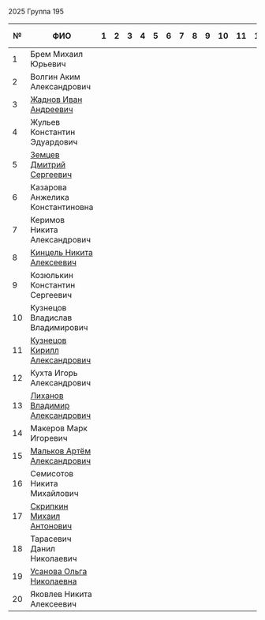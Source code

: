 
2025 Группа 195

| №   | ФИО                                                                                                     | 1   | 2   | 3   | 4   | 5   | 6   | 7   | 8   | 9   | 10  | 11  | 12  | 13  | 14  | 15  | Лаба 1 | Лаба 2 | Лаба 3 |
| --- | ------------------------------------------------------------------------------------------------------- | --- | --- | --- | --- | --- | --- | --- | --- | --- | --- | --- | --- | --- | --- | --- | ------ | ------ | ------ |
| 1   | Брем Михаил Юрьевич                                                                                     |     |     |     |     |     |     |     |     |     |     |     |     |     |     |     |        |        |        |
| 2   | Волгин Аким Александрович                                                                               |     |     |     |     |     |     |     |     |     |     |     |     |     |     |     |        |        |        |
| 3   | [Жаднов Иван Андреевич](https://github.com/Vansoooo)                     |     |     |     |     |     |     |     |     |     |     |     |     |     |     |     |        |        |        |
| 4   | Жульев Константин Эдуардович                                                                            |     |     |     |     |     |     |     |     |     |     |     |     |     |     |     |        |        |        |
| 5   | [Земцев Дмитрий Сергеевич](https://github.com/ByySpeenyx)                                               |     |     |     |     |     |     |     |     |     |     |     |     |     |     |     |        |        |        |
| 6   | Казарова Анжелика Константиновна                                                                        |     |     |     |     |     |     |     |     |     |     |     |     |     |     |     |        |        |        |
| 7   | Керимов Никита Александрович                                                                            |     |     |     |     |     |     |     |     |     |     |     |     |     |     |     |        |        |        |
| 8   | [Кинцель Никита Алексеевич](https://github.com/nstathams)                                               |     |     |     |     |     |     |     |     |     |     |     |     |     |     |     |        |        |        |
| 9   | Козюлькин Константин Сергеевич                                                                          |     |     |     |     |     |     |     |     |     |     |     |     |     |     |     |        |        |        |
| 10  | Кузнецов Владислав Владимирович                                                                         |     |     |     |     |     |     |     |     |     |     |     |     |     |     |     |        |        |        |
| 11  | [Кузнецов Кирилл Александрович](https://github.com/kirill2509-cpu) |     |     |     |     |     |     |     |     |     |     |     |     |     |     |     |        |        |        |
| 12  | Кухта Игорь Александрович                                                                               |     |     |     |     |     |     |     |     |     |     |     |     |     |     |     |        |        |        |
| 13  | [Лиханов Владимир Александрович](https://github.com/Konda-ak)            |     |     |     |     |     |     |     |     |     |     |     |     |     |     |     |        |        |        |
| 14  | Макеров Марк Игоревич                                                                                   |     |     |     |     |     |     |     |     |     |     |     |     |     |     |     |        |        |        |
| 15  | [Мальков Артём Александрович](https://github.com/yslartem)               |     |     |     |     |     |     |     |     |     |     |     |     |     |     |     |        |        |        |
| 16  | Семисотов Никита Михайлович                                                                             |     |     |     |     |     |     |     |     |     |     |     |     |     |     |     |        |        |        |
| 17  | [Скрипкин Михаил Антонович](https://github.com/davbych)                   |     |     |     |     |     |     |     |     |     |     |     |     |     |     |     |        |        |        |
| 18  | Тарасевич Данил Николаевич                                                                              |     |     |     |     |     |     |     |     |     |     |     |     |     |     |     |        |        |        |
| 19  | [Усанова Ольга Николаевна](https://github.com/WellHelga)                |     |     |     |     |     |     |     |     |     |     |     |     |     |     |     |        |        |        |
| 20  | Яковлев Никита Алексеевич                                                                               |     |     |     |     |     |     |     |     |     |     |     |     |     |     |     |        |        |        |

